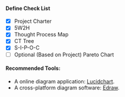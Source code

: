 #### Define Check List

- [x] Project Charter
- [x] 5W2H
- [x] Thought Process Map
- [x] CT Tree
- [x] S-I-P-O-C
- [ ] Optional (Based on Project) Pareto Chart

#### Recommended Tools:

- A online diagram application: <a href="https://www.lucidchart.com/">Lucidchart</a>.
- A cross-platform diagram software: <a href="https://www.edrawsoft.com/">Edraw</a>.
